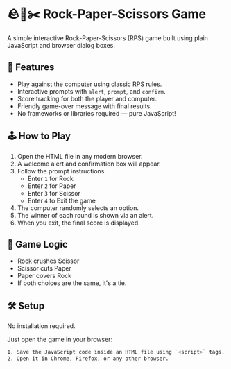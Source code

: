 # 🪨📄✂️ Rock-Paper-Scissors Game

A simple interactive Rock-Paper-Scissors (RPS) game built using plain JavaScript and browser dialog boxes.

## 🚀 Features

- Play against the computer using classic RPS rules.
- Interactive prompts with `alert`, `prompt`, and `confirm`.
- Score tracking for both the player and computer.
- Friendly game-over message with final results.
- No frameworks or libraries required — pure JavaScript!

## 🕹️ How to Play

1. Open the HTML file in any modern browser.
2. A welcome alert and confirmation box will appear.
3. Follow the prompt instructions:
   - Enter `1` for Rock
   - Enter `2` for Paper
   - Enter `3` for Scissor
   - Enter `4` to Exit the game
4. The computer randomly selects an option.
5. The winner of each round is shown via an alert.
6. When you exit, the final score is displayed.

## 🧠 Game Logic

- Rock crushes Scissor
- Scissor cuts Paper
- Paper covers Rock
- If both choices are the same, it's a tie.

## 🛠️ Setup

No installation required.

Just open the game in your browser:
```bash
1. Save the JavaScript code inside an HTML file using `<script>` tags.
2. Open it in Chrome, Firefox, or any other browser.
